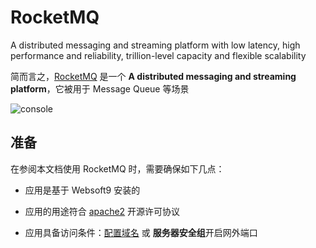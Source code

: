 # RocketMQ

A distributed messaging and streaming platform with low latency, high performance and reliability, trillion-level capacity and flexible scalability

简而言之，[RocketMQ](https://rocketmq.apache.org/) 是一个 **A distributed messaging and streaming platform**，它被用于 Message Queue  等场景


![console](https://libs.websoft9.com/Websoft9/DocsPicture/en/rocketmq/rocketmq-console-websoft9.png)


## 准备

在参阅本文档使用 RocketMQ 时，需要确保如下几点：

- 应用是基于 Websoft9 安装的

- 应用的用途符合 [apache2](https://opensource.org/licenses/Apache-2.0) 开源许可协议

- 应用具备访问条件：[配置域名](./guide/appsetdomain) 或 **服务器安全组**开启网外端口